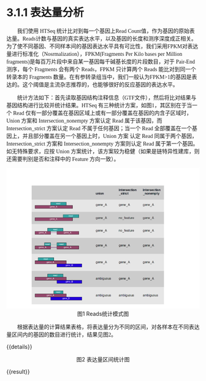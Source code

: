 # 3.1.1 表达量分析


<font face="微软雅黑" >&emsp;&emsp;我们使用 HTSeq 统计比对到每一个基因上Read Count值，作为基因的原始表达量。Reads计数与基因的真实表达水平，以及基因的长度和测序深度成正相关。为了使不同基因、不同样本间的基因表达水平具有可比性，我们采用FPKM对表达量进行标准化（Nosrmalization），FPKM(Fragments Per Kilo bases per Million fragments)是每百万片段中来自某一基因每千碱基长度的片段数目，对于 Pair-End 测序，每个 Fragments 会有两个 Reads，FPKM 只计算两个 Reads 能比对到同一个转录本的 Fragments 数量。在有参转录组当中，我们一般认为FPKM>1的基因是表达的。这个阈值是主流杂志推荐的，也能够很好的反应基因的表达水平。</font><br />

<font face="微软雅黑" >&emsp;&emsp;统计方法如下：首先读取基因结构注释信息（GTF文件），然后将比对结果与基因结构进行比较并统计结果。HTSeq 有三种统计方案，如图1，其区别在于当一个 Read 仅有一部分覆盖在基因区域上或有一部分覆盖在基因的内含子区域时， Union 方案和 Intersection_nonempty 方案认定 Read 属于该基因，而 Intersection_strict 方案认定 Read 不属于任何基因；当一个 Read 全部覆盖在一个基因上，并且部分覆盖在另一个基因上时，Union 方案 认定 Read 同属于两个基因，Intersection_strict 方案和 Intersection_nonempty 方案则认定 Read 属于第一个基因。如无特殊要求，应按 Union 方案统计，该方案较为稳健（如果是链特异性建库，则还需要判别是否和注释中的 Feature 方向一致）。</font><br />

<center><img src='../../images/count.png'></center>
<center>图1 Reads统计模式图</center>

<font face="微软雅黑" >&emsp;&emsp;根据表达量的计算结果表格，将表达量分为不同的区间，对各样本在不同表达量区间内的基因的数目进行统计，结果见图2。</font><br />


{{details}}
<center>图2 表达量区间统计图</center>

{{result}}

